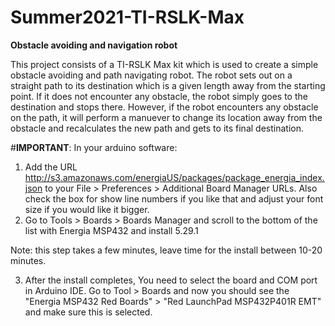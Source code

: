# Summer2021-TI-RSLK-Max
**Obstacle avoiding and navigation robot**

This project consists of a TI-RSLK Max kit which is used to create a simple obstacle avoiding and path navigating robot. The robot sets out on a straight path to its destination which is a given length away from the starting point. If it does not encounter any obstacle, the robot simply goes to the destination and stops there. However, if the robot encounters any obstacle on the path, it will perform a manuever to change its location away from the obstacle and recalculates the new path and gets to its final destination.


#**IMPORTANT**: In your arduino software: 
1. Add the URL http://s3.amazonaws.com/energiaUS/packages/package_energia_index.json to your File > Preferences > Additional Board Manager URLs. Also check the box for show line numbers if you like that and adjust your font size if you would like it bigger.
2. Go to Tools > Boards > Boards Manager and scroll to the bottom of the list with Energia MSP432 and install 5.29.1

Note: this step takes a few minutes, leave time for the install between 10-20 minutes.

3. After the install completes, You need to select the board and COM port in Arduino IDE. Go to Tool > Boards and now you should see the "Energia MSP432 Red Boards" > "Red LaunchPad MSP432P401R EMT" and make sure this is selected.
